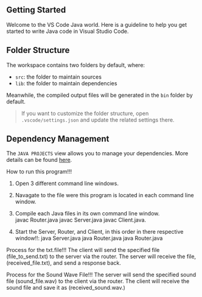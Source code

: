 ## Getting Started

Welcome to the VS Code Java world. Here is a guideline to help you get started to write Java code in Visual Studio Code.

## Folder Structure

The workspace contains two folders by default, where:

- `src`: the folder to maintain sources
- `lib`: the folder to maintain dependencies

Meanwhile, the compiled output files will be generated in the `bin` folder by default.

> If you want to customize the folder structure, open `.vscode/settings.json` and update the related settings there.

## Dependency Management

The `JAVA PROJECTS` view allows you to manage your dependencies. More details can be found [here](https://github.com/microsoft/vscode-java-dependency#manage-dependencies).

How to run this program!!! 

1. Open 3 different command line windows.
2. Navagate to the file were this program is located in each command line window.
3. Compile each Java files in its own command line window.  
    javac Router.java
    javac Server.java 
    javac Client.java.

4. Start the Server, Router, and Client, in this order in there respective window!!: 
    java Server.java
    java Router.java 
    java Router.java

Process for the txt.file!!!
The client will send the specified file (file_to_send.txt) to the server via the router. 
The server will receive the file, (received_file.txt), and send a response back. 

Process for the Sound Wave File!!!
The server will send the specified sound file (sound_file.wav) to the client via the router. 
The client will receive the sound file and save it as (received_sound.wav.)